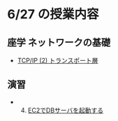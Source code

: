 # 6/27 の授業内容
## 座学 ネットワークの基礎
* [TCP/IP (2) トランスポート層](https://www.youtube.com/watch?v=erY_CkAVSYE)

## 演習
* 4. [EC2でDBサーバを起動する](../課題/02.EC2でDBサーバを起動する/README.md)
